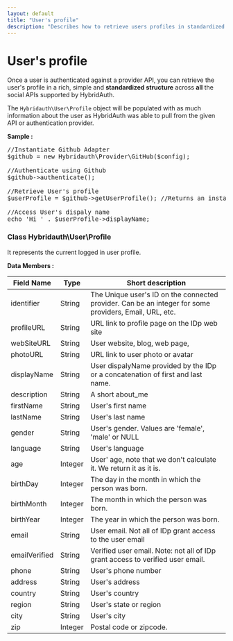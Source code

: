 ```yaml
---
layout: default
title: "User's profile"
description: "Describes how to retrieve users profiles in standardized structure across all the social networks."
---
```


User's profile
==============

Once a user is authenticated against a provider API, you can retrieve the user's profile in a rich, 
simple and **standardized structure** across **all** the social APIs supported by HybridAuth.

The `Hybridauth\User\Profile` object will be populated with as much information about the user as 
HybridAuth was able to pull from the given API or authentication provider.

**Sample :**

<pre>
//Instantiate Github Adapter
$github = new Hybridauth\Provider\GitHub($config);

//Authenticate using Github
$github->authenticate();

//Retrieve User's profile
$userProfile = $github->getUserProfile(); //Returns an instance of class Hybridauth\User\Profile

//Access User's dispaly name
echo 'Hi ' . $userProfile->displayName;
</pre>

### Class Hybridauth\User\Profile

It represents the current logged in user profile.

**Data Members :**

Field Name    | Type     | Short description
------------- | ---------| -------------------------------------------------------
identifier    | String   | The Unique user's ID on the connected provider. Can be an integer for some providers, Email, URL, etc.
profileURL    | String   | URL link to profile page on the IDp web site
webSiteURL    | String   | User website, blog, web page,
photoURL      | String   | URL link to user photo or avatar
displayName   | String   | User dispalyName provided by the IDp or a concatenation of first and last name.
description   | String   | A short about_me
firstName     | String   | User's first name
lastName      | String   | User's last name
gender        | String   | User's gender. Values are 'female', 'male' or NULL
language      | String   | User's language
age           | Integer  | User' age, note that we don't calculate it. We return it as it is.
birthDay      | Integer  | The day in the month in which the person was born.
birthMonth    | Integer  | The month in which the person was born.
birthYear     | Integer  | The year in which the person was born.
email         | String   | User email. Not all of IDp grant access to the user email
emailVerified | String   | Verified user email. Note: not all of IDp grant access to verified user email.
phone         | String   | User's phone number
address       | String   | User's address
country       | String   | User's country
region        | String   | User's state or region 
city          | String   | User's city
zip           | Integer  | Postal code or zipcode.
